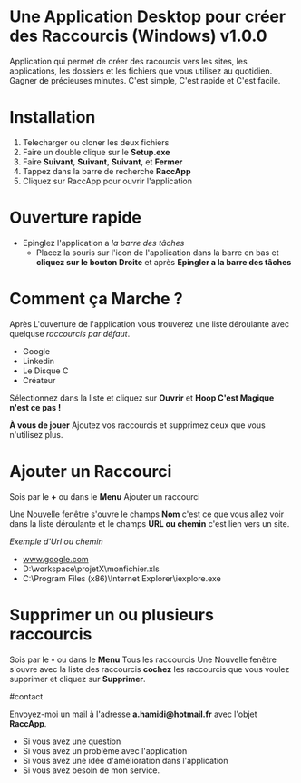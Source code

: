 # Une Application Desktop pour créer des Raccourcis (Windows) v1.0.0
Application qui permet de créer des racourcis vers les sites, les applications, les dossiers et les fichiers que vous utilisez au quotidien.
Gagner de précieuses minutes.
C'est simple, C'est rapide et C'est facile.

# Installation 

1. Telecharger ou cloner les deux fichiers
2. Faire un double clique sur le __Setup.exe__
3. Faire __Suivant__, __Suivant__, __Suivant__, et __Fermer__
4. Tappez dans la barre de recherche __RaccApp__
5. Cliquez sur RaccApp pour ouvrir l'application

# Ouverture rapide

* Epinglez l'application a *la barre des tâches*
  * Placez la souris sur l'icon de l'application dans la barre en bas et __cliquez sur le bouton Droite__ et après __Epingler a la barre des tâches__
  
  
# Comment ça Marche ? 
  
Après L'ouverture de l'application vous trouverez une liste déroulante avec quelquse *raccourcis par défaut*.
  * Google
  * Linkedin
  * Le Disque C
  * Créateur

Sélectionnez dans la liste et cliquez sur __Ouvrir__  et __Hoop C'est Magique n'est ce pas !__  
  
__À vous de jouer__ Ajoutez vos raccourcis et supprimez ceux que vous n'utilisez plus.

# Ajouter un Raccourci

Sois par le __+__ ou dans le __Menu__ Ajouter un raccourci

Une Nouvelle fenêtre s'ouvre le champs __Nom__ c'est ce que vous allez voir dans la liste déroulante et le champs __URL ou chemin__ c'est lien vers un site.

*Exemple d'Url ou chemin*
  * www.google.com
  * D:\workspace\projetX\monfichier.xls
  * C:\Program Files (x86)\Internet Explorer\iexplore.exe

# Supprimer un ou plusieurs raccourcis

Sois par le __-__ ou dans le __Menu__ Tous les raccourcis
Une Nouvelle fenêtre s'ouvre avec la liste des raccourcis __cochez__ les raccourcis que vous voulez supprimer et cliquez sur __Supprimer__.



#contact

Envoyez-moi un mail à l'adresse __a.hamidi@hotmail.fr__ avec l'objet __RaccApp__. 
* Si vous avez une question
* Si vous avez un problème avec l'application
* Si vous avez une idée d'amélioration dans l'application
* Si vous avez besoin de mon service.



